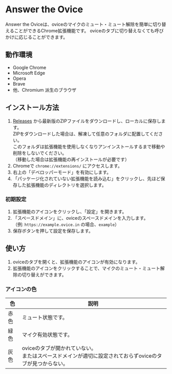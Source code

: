 # Answer the Ovice

Answer the Oviceは、oviceのマイクのミュート・ミュート解除を簡単に切り替えることができるChrome拡張機能です。
oviceのタブに切り替えなくても呼びかけに応じることができます。

## 動作環境

* Google Chrome
* Microsoft Edge
* Opera
* Brave
* 他、Chromium 派生のブラウザ

## インストール方法

1. [Releases](https://github.com/mypicto/answer-the-ovice/releases) から最新版のZIPファイルをダウンロードし、ローカルに保存します。  
  ZIPをダウンロードした場合は、解凍して任意のフォルダに配置してください。  
  このフォルダは拡張機能を使用しなくなりアンインストールするまで移動や削除をしないでください。  
  （移動した場合は拡張機能の再インストールが必要です）
1. Chromeで `chrome://extensions/` にアクセスします。
1. 右上の「デベロッパーモード」を有効にします。
1. 「パッケージ化されていない拡張機能を読み込む」をクリックし、先ほど保存した拡張機能のディレクトリを選択します。

### 初期設定

1. 拡張機能のアイコンをクリックし、「設定」を開きます。
1. 「スペースドメイン」に、oviceのスペースドメインを入力します。  
  （例: `https://example.ovice.in` の場合、`example`）
1. 保存ボタンを押して設定を保存します。

## 使い方

1. oviceのタブを開くと、拡張機能のアイコンが有効になります。
1. 拡張機能のアイコンをクリックすることで、マイクのミュート・ミュート解除の切り替えができます。

### アイコンの色

| 色 | 説明 |
| ---- | ------ |
| 赤色 | ミュート状態です。 |
| 緑色 | マイク有効状態です。 |
| 灰色 | oviceのタブが開かれていない。<br>またはスペースドメインが適切に設定されておらずoviceのタブが見つからない。 |

